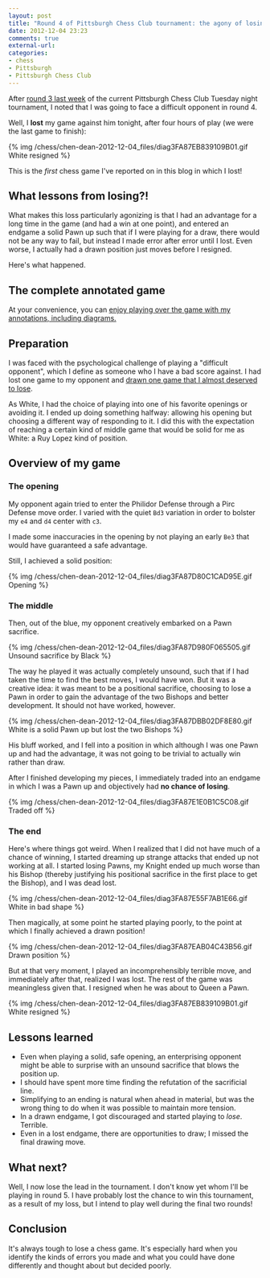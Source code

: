 ```yaml
---
layout: post
title: "Round 4 of Pittsburgh Chess Club tournament: the agony of losing a won game against the difficult opponent"
date: 2012-12-04 23:23
comments: true
external-url: 
categories: 
- chess
- Pittsburgh
- Pittsburgh Chess Club
---
```

After [round 3 last week](/blog/2012/11/27/round-3-of-pittsburgh-chess-club-tournament-the-difficult-opponent-and-revenge-of-the-bishop/) of the current Pittsburgh Chess Club Tuesday night tournament, I noted that I was going to face a difficult opponent in round 4.

Well, I **lost** my game against him tonight, after four hours of play (we were the last game to finish):

{% img /chess/chen-dean-2012-12-04_files/diag3FA87EB839109B01.gif White resigned %}

This is the *first* chess game I've reported on in this blog in which I lost!

## What lessons from losing?!

What makes this loss particularly agonizing is that I had an advantage for a long time in the game (and had a win at one point), and entered an endgame a solid Pawn up such that if I were playing for a draw, there would not be any way to fail, but instead I made error after error until I lost. Even worse, I actually had a drawn position just moves before I resigned.

Here's what happened.

<!--more-->

## The complete annotated game

At your convenience, you can [enjoy playing over the game with my annotations, including diagrams.](/chess/chen-dean-2012-12-04.htm)

## Preparation

I was faced with the psychological challenge of playing a "difficult opponent", which I define as someone who I have a bad score against. I had lost one game to my opponent and [drawn one game that I almost deserved to lose](/blog/2012/10/09/final-round-of-pittsburgh-chess-club-tournament-clawing-back-from-a-terrible-position-to-draw-and-tie-for-first/).

As White, I had the choice of playing into one of his favorite openings or avoiding it. I ended up doing something halfway: allowing his opening but choosing a different way of responding to it. I did this with the expectation of reaching a certain kind of middle game that would be solid for me as White: a Ruy Lopez kind of position.

## Overview of my game

### The opening

My opponent again tried to enter the Philidor Defense through a Pirc Defense move order. I varied with the quiet `Bd3` variation in order to bolster my `e4` and `d4` center with `c3`.

I made some inaccuracies in the opening by not playing an early `Be3` that would have guaranteed a safe advantage.

Still, I achieved a solid position:

{% img /chess/chen-dean-2012-12-04_files/diag3FA87D80C1CAD95E.gif Opening %}

### The middle

Then, out of the blue, my opponent creatively embarked on a Pawn sacrifice.

{% img /chess/chen-dean-2012-12-04_files/diag3FA87D980F065505.gif Unsound sacrifice by Black %}

The way he played it was actually completely unsound, such that if I had taken the time to find the best moves, I would have won. But it was a creative idea: it was meant to be a positional sacrifice, choosing to lose a Pawn in order to gain the advantage of the two Bishops and better development. It should not have worked, however.

{% img /chess/chen-dean-2012-12-04_files/diag3FA87DBB02DF8E80.gif White is a solid Pawn up but lost the two Bishops %}

His bluff worked, and I fell into a position in which although I was one Pawn up and had the advantage, it was not going to be trivial to actually win rather than draw. 

After I finished developing my pieces, I immediately traded into an endgame in which I was a Pawn up and objectively had **no chance of losing**.

{% img /chess/chen-dean-2012-12-04_files/diag3FA87E1E0B1C5C08.gif Traded off %}

### The end

Here's where things got weird. When I realized that I did not have much of a chance of winning, I started dreaming up strange attacks that ended up not working at all. I started losing Pawns, my Knight ended up much worse than his Bishop (thereby justifying his positional sacrifice in the first place to get the Bishop), and I was dead lost.

{% img /chess/chen-dean-2012-12-04_files/diag3FA87E55F7AB1E66.gif White in bad shape %}

Then magically, at some point he started playing poorly, to the point at which I finally achieved a drawn position!

{% img /chess/chen-dean-2012-12-04_files/diag3FA87EAB04C43B56.gif Drawn position %}

But at that very moment, I played an incomprehensibly terrible move, and immediately after that, realized I was lost. The rest of the game was meaningless given that. I resigned when he was about to Queen a Pawn.

{% img /chess/chen-dean-2012-12-04_files/diag3FA87EB839109B01.gif White resigned %}

## Lessons learned

- Even when playing a solid, safe opening, an enterprising opponent might be able to surprise with an unsound sacrifice that blows the position up.
- I should have spent more time finding the refutation of the sacrificial line.
- Simplifying to an ending is natural when ahead in material, but was the wrong thing to do when it was possible to maintain more tension.
- In a drawn endgame, I got discouraged and started playing to *lose*. Terrible.
- Even in a lost endgame, there are opportunities to draw; I missed the final drawing move.

## What next?

Well, I now lose the lead in the tournament. I don't know yet whom I'll be playing in round 5. I have probably lost the chance to win this tournament, as a result of my loss, but I intend to play well during the final two rounds!

## Conclusion

It's always tough to lose a chess game. It's especially hard when you identify the kinds of errors you made and what you could have done differently and thought about but decided poorly.
